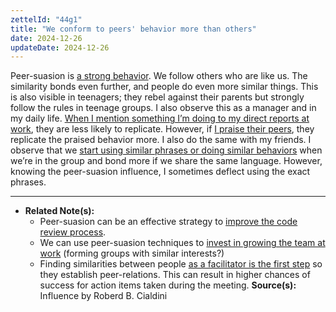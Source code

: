 ```yaml
---
zettelId: "44g1"
title: "We conform to peers' behavior more than others"
date: 2024-12-26
updateDate: 2024-12-26
---
```



Peer-suasion is [a strong behavior](/notes/20d/). We follow others who are like us. The similarity bonds even further, and people do even more similar things. This is also visible in teenagers; they rebel against their parents but strongly follow the rules in teenage groups. I also observe this as a manager and in my daily life. [When I mention something I’m doing to my direct reports at work](/notes/53/), they are less likely to replicate. However, if [I praise their peers](/notes/23/), they replicate the praised behavior more. I also do the same with my friends. I observe that we [start using similar phrases or doing similar behaviors](/notes/20h/) when we’re in the group and bond more if we share the same language. However, knowing the peer-suasion influence, I sometimes deflect using the exact phrases.

---

- **Related Note(s):**
  - Peer-suasion can be an effective strategy to [improve the code review process](/notes/21/).
  - We can use peer-suasion techniques to [invest in growing the team at work](/notes/33a/) (forming groups with similar interests?)
  - Finding similarities between people [as a facilitator is the first step](/notes/77/) so they establish peer-relations. This can result in higher chances of success for action items taken during the meeting.
**Source(s):** Influence by Roberd B. Cialdini
